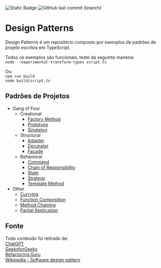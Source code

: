![Static Badge](https://img.shields.io/badge/Node.js-LTS-brightgreen) ![GitHub last commit (branch)](https://img.shields.io/github/last-commit/bsshenrique/design-patterns/main)

# Design Patterns
Design Patterns é um repositório composto por exemplos de padrões de projeto escritos em TypeScript.

Todos os exemplos são funcionais, teste da seguinte maneira:  
`node --experimental-transform-types script.ts`

Ou:  
`npm run build`  
`node build/script.ts`

## Padrões de Projetos
- Gang of Four
  - Creational
    - [Factory Method](gang-of-four/creational/factory-method.ts)
    - [Prototype](gang-of-four/creational/prototype.ts)
    - [Singleton](gang-of-four/creational/singleton.ts)
  - Structural
    - [Adapter](gang-of-four/structural/adapter.ts)
    - [Decorator](gang-of-four/structural/decorator.ts)
    - [Facade](gang-of-four/structural/facade.ts)
  - Behavioral
    - [Command](gang-of-four/behavioral/command.ts)
    - [Chain of Responsibility](gang-of-four/behavioral/chain-of-responsibility.ts)
    - [State](gang-of-four/behavioral/state.ts)
    - [Strategy](gang-of-four/behavioral/strategy.ts)
    - [Template Method](gang-of-four/behavioral/template-method.ts)
- Other
  - [Currying](other/currying.ts)
  - [Function Composition](other/function-composition.ts)
  - [Method Chaining](other/method-chaining.ts)
  - [Partial Application](other/partial-application.ts)

## Fonte
Todo conteúdo foi retirado de:  
[ChatGPT](https://chatgpt.com)  
[GeeksforGeeks](https://www.geeksforgeeks.org/system-design/software-design-patterns/)  
[Refactoring.Guru](https://refactoring.guru/design-patterns)  
[Wikipedia - Software design pattern](https://en.wikipedia.org/wiki/Software_design_pattern)
